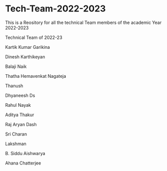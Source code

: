 # Tech-Team-2022-2023
This is a Reository for all the technical Team members of the academic Year 2022-2023

Technical Team of 2022-23

Kartik Kumar Garikina

Dinesh Karthikeyan

Balaji Naik

Thatha Hemavenkat Nagateja

Thanush

Dhyaneesh Ds

Rahul Nayak

Aditya Thakur

Raj Aryan Dash

Sri Charan

Lakshman

B. Siddu Aishwarya

Ahana Chatterjee
